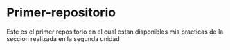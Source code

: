 # Primer-repositorio

Este es el primer repositorio en el cual estan disponibles mis practicas de la seccion realizada en la segunda unidad
